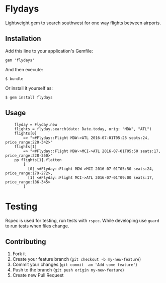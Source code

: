 # Flydays

Lightweight gem to search southwest for one way flights between airports.

## Installation

Add this line to your application's Gemfile:

    gem 'flydays'

And then execute:

    $ bundle

Or install it yourself as:

    $ gem install flydays
    

## Usage

		flyday = Flyday.new
		flights = flyday.search(date: Date.today, orig: "MDW", "ATL")
		flights[0]
			=> "<#Flyday::Flight MDW->ATL 2016-07-01T05:25 seats:24, price_range:220-342>"
		flights[1]
			=> "<#Flyday::Flight MDW->MCI->ATL 2016-07-01T05:50 seats:17, price_range:228-350>"
		pp flights[1].flatten
			[
			  [0] <#Flyday::Flight MDW->MCI 2016-07-01T05:50 seats:24, price_range:179-272>,
			  [1] <#Flyday::Flight MCI->ATL 2016-07-01T09:00 seats:17, price_range:186-345>
			]

# Testing

Rspec is used for testing, run tests with `rspec`. While developing use `guard` to run tests when files change.


## Contributing

1. Fork it
2. Create your feature branch (`git checkout -b my-new-feature`)
3. Commit your changes (`git commit -am 'Add some feature'`)
4. Push to the branch (`git push origin my-new-feature`)
5. Create new Pull Request
